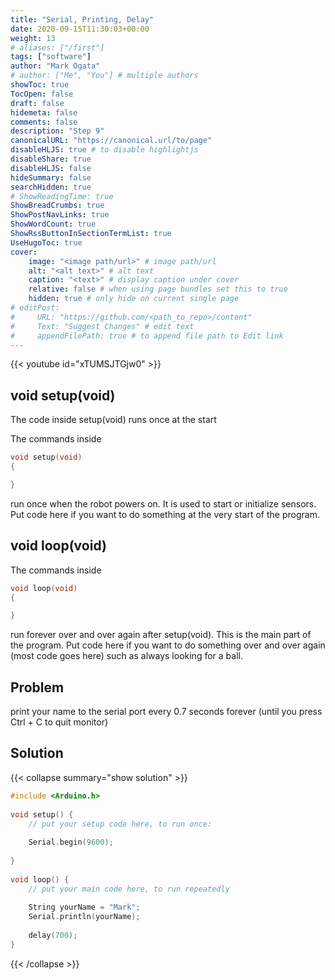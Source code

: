 ```yaml
---
title: "Serial, Printing, Delay"
date: 2020-09-15T11:30:03+00:00
weight: 13
# aliases: ["/first"]
tags: ["software"]
author: "Mark Ogata"
# author: ["Me", "You"] # multiple authors
showToc: true
TocOpen: false
draft: false
hidemeta: false
comments: false
description: "Step 9"
canonicalURL: "https://canonical.url/to/page"
disableHLJS: true # to disable highlightjs
disableShare: true
disableHLJS: false
hideSummary: false
searchHidden: true
# ShowReadingTime: true
ShowBreadCrumbs: true
ShowPostNavLinks: true
ShowWordCount: true
ShowRssButtonInSectionTermList: true
UseHugoToc: true
cover:
    image: "<image path/url>" # image path/url
    alt: "<alt text>" # alt text
    caption: "<text>" # display caption under cover
    relative: false # when using page bundles set this to true
    hidden: true # only hide on current single page
# editPost:
#     URL: "https://github.com/<path_to_repo>/content"
#     Text: "Suggest Changes" # edit text
#     appendFilePath: true # to append file path to Edit link
---
```


{{< youtube id="xTUMSJTGjw0" >}}




## void setup(void)

The code inside setup(void) runs once at the start

The commands inside 
```C++
void setup(void)
{

}
```
run once when the robot powers on. It is used to start or initialize sensors. Put code here if you want to do something at the very start of the program.

## void loop(void)

The commands inside 
```C++
void loop(void)
{

}
```
run forever over and over again after setup(void). This is the main part of the program. Put code here if you want to do something over and over again (most code goes here) such as always looking for a ball.

## Problem

print your name to the serial port every 0.7 seconds forever (until you press Ctrl + C to quit monitor)

## Solution

{{< collapse summary="show solution" >}}

```C++
#include <Arduino.h>
 
void setup() {
    // put your setup code here, to run once:
 
    Serial.begin(9600);
 
}   
 
void loop() {
    // put your main code here, to run repeatedly
 
    String yourName = "Mark";
    Serial.println(yourName);
    
    delay(700);
}
```

{{< /collapse >}}



